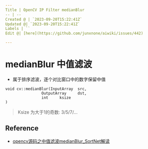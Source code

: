 ```yaml
---
Title | OpenCV IP Filter medianBlur
-- | --
Created @ | `2023-09-20T15:22:41Z`
Updated @| `2023-09-20T15:22:41Z`
Labels | ``
Edit @| [here](https://github.com/junxnone/aiwiki/issues/442)

---
```

# medianBlur 中值滤波

- 属于排序滤波，逐个对比窗口中的数字保留中值


```
void cv::medianBlur(InputArray 	src,
                OutputArray 	dst,
                int 	ksize 
)	

```

> Ksize 为大于1的奇数: 3/5/7/...



## Reference
- [opencv源码之中值滤波medianBlur_SortNet解读](https://blog.csdn.net/u010420283/article/details/128585745)

